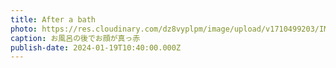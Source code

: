 ```yaml
---
title: After a bath
photo: https://res.cloudinary.com/dz8vyplpm/image/upload/v1710499203/IMG_8452_f4ay9j.jpg
caption: お風呂の後でお顔が真っ赤
publish-date: 2024-01-19T10:40:00.000Z
---
```

